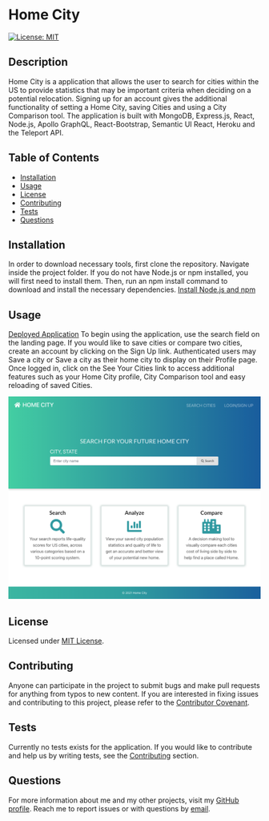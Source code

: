 # Home City
  [![License: MIT](https://img.shields.io/badge/License-MIT-yellow.svg)](https://opensource.org/licenses/MIT)

  ## Description
  Home City is a application that allows the user to search for cities within the US to provide statistics that may be important criteria when deciding on a potential relocation. Signing up for an account gives the additional functionality of setting a Home City, saving Cities and using a City Comparison tool. The application is built with MongoDB, Express.js, React, Node.js, Apollo GraphQL, React-Bootstrap, Semantic UI React, Heroku and the Teleport API.

  ## Table of Contents
  * [Installation](#installation)
  * [Usage](#usage)
  * [License](#license)
  * [Contributing](#contributing)
  * [Tests](#tests)
  * [Questions](#questions)
  
  ## Installation
  In order to download necessary tools, first clone the repository. Navigate inside the project folder. If you do not have Node.js or npm installed, you will first need to install them. Then, run an npm install command to download and install the necessary dependencies.
  [Install Node.js and npm](https://docs.npmjs.com/downloading-and-installing-node-js-and-npm)

  ## Usage
  [Deployed Application](https://home-city-final.herokuapp.com/)
  To begin using the application, use the search field on the landing page. If you would like to save cities or compare two cities, create an account by clicking on the Sign Up link. Authenticated users may Save a city or Save a city as their home city to display on their Profile page. Once logged in, click on the See Your Cities link to access additional features such as your Home City profile, City Comparison tool and easy reloading of saved Cities. 

   ![Desktop](client/public/images/home-city.png)

  ## License
  Licensed under [MIT License](https://spdx.org/licenses/MIT.html).

  ## Contributing
  Anyone can participate in the project to submit bugs and make pull requests for anything from typos to new content. If you are interested in fixing issues and contributing to this project, please refer to the [Contributor Covenant](https://www.contributor-covenant.org/).

  ## Tests
  Currently no tests exists for the application. If you would like to contribute and help us by writing tests, see the [Contributing](#contributing) section.

  ## Questions
  For more information about me and my other projects, visit my [GitHub profile](https://github.com/angelicalorraine). Reach me to report issues or with questions by [email](mailto:gel.lorraine@gmail.com).
